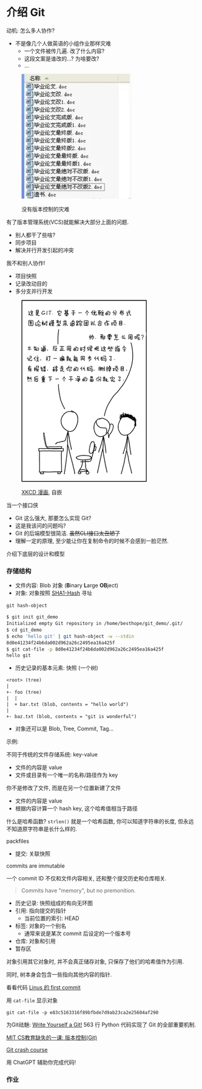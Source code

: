 # 介绍 Git

动机: 怎么多人协作?

* 不是像几个人做英语的小组作业那样灾难
  * 一个文件被传几遍. 改了什么内容?
  * 这段文案是谁改的...? 为啥要改?
  * ...

<figure><img src="../../.gitbook/assets/什么文件管理.png" alt=""><figcaption><p>没有版本控制的灾难</p></figcaption></figure>

有了版本管理系统(VCS)就能解决大部分上面的问题.

* 别人都干了些啥?
* 同步项目
* 解决并行开发引起的冲突

我不和别人协作!

* 项目快照
* 记录改动目的
* 多分支并行开发

<figure><img src="../../.gitbook/assets/git_zh.png" alt=""><figcaption><p><a href="https://xkcd.com/1597/">XKCD 漫画</a>, 自嵌</p></figcaption></figure>

当一个接口侠

* Git 这么强大, 那要怎么实现 Git?
* 这是我该问的问题吗?
* Git 的后端模型很简洁. ~~虽然CLI接口太丑陋了~~
* 理解一定的原理, 至少能让你在复制命令的时候不会感到一脸茫然.

介绍下底层的设计和模型

### 存储结构

* 文件内容: Blob 对象 (**B**inary **L**arge **OB**ject)
* 对象: 对象按照 [SHA1-Hash](https://en.wikipedia.org/wiki/SHA-1#Data\_integrity) 寻址

`git hash-object`

```bash
$ git init git_demo
Initialized empty Git repository in /home/besthope/git_demo/.git/
$ cd git_demo
$ echo 'hello git' | git hash-object -w --stdin
8d0e41234f24b6da002d962a26c2495ea16a425f
$ git cat-file -p 8d0e41234f24b6da002d962a26c2495ea16a425f
hello git
```

* 历史记录的基本元素: 快照 (一个树)

```plaintext
<root> (tree)
|
+- foo (tree)
|  |
|  + bar.txt (blob, contents = "hello world")
|
+- baz.txt (blob, contents = "git is wonderful")
```

* 对象还可以是 Blob, Tree, Commit, Tag...

示例:

不同于传统的文件存储系统: key-value

* 文件的内容是 value
* 文件或目录有一个唯一的名称/路径作为 key

你不是修改了文件, 而是在另一个位置新建了文件

* 文件的内容是 value
* 根据内容计算一个 hash key, 这个哈希值相当于路径

什么是哈希函数? `strlen()` 就是一个哈希函数, 你可以知道字符串的长度, 但永远不知道原字符串是长什么样的.

packfiles

* 提交: 关联快照

commits are immutable

一个 commit ID 不仅和文件内容相关, 还和整个提交历史和仓库相关.

> Commits have "memory", but no premonition.

* 历史记录: 快照组成的有向无环图
* 引用: 指向提交的指针
  * 当前位置的索引: HEAD
* 标签: 对象的一个别名
  * 通常来说是某次 commit 后设定的一个版本号
* 仓库: 对象和引用
* 暂存区

对象引用其它对象时, 并不会真正储存对象, 只保存了他们的哈希值作为引用.

同时, 树本身会包含一些指向其他内容的指针.

看看代码 [Linus 的 first commit](https://github.com/git/git/commit/e83c5163316f89bfbde7d9ab23ca2e25604af290)

用 `cat-file` 显示对象

```plaintext
git cat-file -p e83c5163316f89bfbde7d9ab23ca2e25604af290
```

为Git祛魅: [Write Yourself a Git!](https://wyag.thb.lt/) 563 行 Python 代码实现了 Git 的全部重要机制.

[MIT CS教育缺失的一课: 版本控制(Git)](https://missing-semester-cn.github.io/2020/version-control/)

[Git crash course](https://www.youtube.com/watch?v=RGOj5yH7evk\&list=PLICH95IlQ1dRtYhrkmiqubOB6TGoZKrS5\&index=38)

用 ChatGPT 辅助你完成代码!

### 作业
